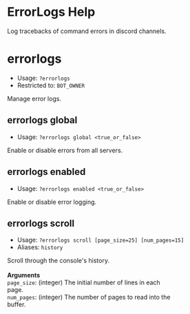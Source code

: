 # ErrorLogs Help

Log tracebacks of command errors in discord channels.

# errorlogs
 - Usage: `?errorlogs `
 - Restricted to: `BOT_OWNER`

Manage error logs.

## errorlogs global
 - Usage: `?errorlogs global <true_or_false> `

Enable or disable errors from all servers.

## errorlogs enabled
 - Usage: `?errorlogs enabled <true_or_false> `

Enable or disable error logging.

## errorlogs scroll
 - Usage: `?errorlogs scroll [page_size=25] [num_pages=15] `
 - Aliases: `history`

Scroll through the console's history.<br/><br/>__**Arguments**__<br/>`page_size`: (integer) The initial number of lines in each<br/>page.<br/>`num_pages`: (integer) The number of pages to read into the<br/>buffer.

